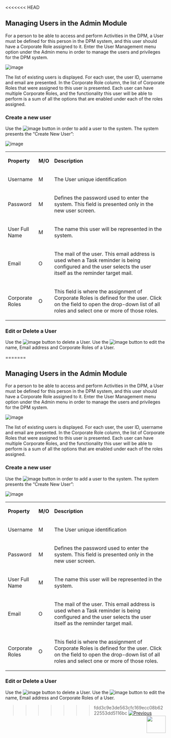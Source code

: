 <<<<<<< HEAD
## Managing Users in the Admin Module

For a person to be able to access and perform Activities in the DPM, a User must be defined for this person in the DPM system, and this user should have a Corporate Role assigned to it. 
Enter the User Management menu option under the Admin menu in order to manage the users and privileges for the DPM system. 

 ![image](images/Figure_28_User_management.png)

The list of existing users is displayed. For each user, the user ID, username and email are presented. In the Corporate Role column, the list of Corporate Roles that were assigned to this user is presented. Each user can have multiple Corporate Roles, and the functionality this user will be able to perform is a sum of all the options that are enabled under each of the roles assigned.

### Create a new user

Use the  ![image](images/Figure_28_a_new_user_icon.png) button in order to add a user to the system. The system presents the “Create New User”:

 ![image](images/Figure_29_New_User_screen.png)

<table>
<tbody>
<tr>
<td width="85">
<p><strong>Property</strong></p>
</td>
<td width="30">
<p><strong>M/O</strong></p>
</td>
<td width="785">
<p><strong>Description</strong></p>
</td>
</tr>
<tr>
<td width="85">
<p>Username</p>
</td>
<td width="30">
<p>M</p>
</td>
<td width="785">
<p>The User unique identification</p>
</td>
</tr>
<tr>
<td width="85">
<p>Password</p>
</td>
<td width="30">
<p>M</p>
</td>
<td width="785">
<p>Defines the password used to enter the system. This field is presented only in the new user screen.</p>
</td>
</tr>
<tr>
<td width="85">
<p>User Full Name</p>
</td>
<td width="30">
<p>M</p>
</td>
<td width="785">
<p>The name this user will be represented in the system.</p>
</td>
</tr>
<tr>
<td width="85">
<p>Email</p>
</td>
<td width="30">
<p>O</p>
</td>
<td width="785">
<p>The mail of the user. This email address is used when a Task reminder is being configured and the user selects the user itself as the reminder target mail.&nbsp;</p>
</td>
</tr>
<tr>
<td width="85">
<p>Corporate Roles</p>
</td>
<td width="30">
<p>O</p>
</td>
<td width="785">
<p>This field is where the assignment of Corporate Roles is defined for the user. Click on the field to open the drop-down list of all roles and select one or more of those roles.</p>
</td>
</tr>
</tbody>
</table>

### Edit or Delete a User

Use the  ![image](images/Figure_29_a_delete_icon.png) button to delete a User. 
Use the  ![image](images/Figure_29_b_edit_icon.png) button to edit the name, Email address and Corporate Roles of a User.  

=======
## Managing Users in the Admin Module

For a person to be able to access and perform Activities in the DPM, a User must be defined for this person in the DPM system, and this user should have a Corporate Role assigned to it. 
Enter the User Management menu option under the Admin menu in order to manage the users and privileges for the DPM system. 

 ![image](images/Figure_28_User_management.png)

The list of existing users is displayed. For each user, the user ID, username and email are presented. In the Corporate Role column, the list of Corporate Roles that were assigned to this user is presented. Each user can have multiple Corporate Roles, and the functionality this user will be able to perform is a sum of all the options that are enabled under each of the roles assigned.

### Create a new user

Use the  ![image](images/Figure_28_a_new_user_icon.png) button in order to add a user to the system. The system presents the “Create New User”:

 ![image](images/Figure_29_New_User_screen.png)

<table>
<tbody>
<tr>
<td width="85">
<p><strong>Property</strong></p>
</td>
<td width="30">
<p><strong>M/O</strong></p>
</td>
<td width="785">
<p><strong>Description</strong></p>
</td>
</tr>
<tr>
<td width="85">
<p>Username</p>
</td>
<td width="30">
<p>M</p>
</td>
<td width="785">
<p>The User unique identification</p>
</td>
</tr>
<tr>
<td width="85">
<p>Password</p>
</td>
<td width="30">
<p>M</p>
</td>
<td width="785">
<p>Defines the password used to enter the system. This field is presented only in the new user screen.</p>
</td>
</tr>
<tr>
<td width="85">
<p>User Full Name</p>
</td>
<td width="30">
<p>M</p>
</td>
<td width="785">
<p>The name this user will be represented in the system.</p>
</td>
</tr>
<tr>
<td width="85">
<p>Email</p>
</td>
<td width="30">
<p>O</p>
</td>
<td width="785">
<p>The mail of the user. This email address is used when a Task reminder is being configured and the user selects the user itself as the reminder target mail.&nbsp;</p>
</td>
</tr>
<tr>
<td width="85">
<p>Corporate Roles</p>
</td>
<td width="30">
<p>O</p>
</td>
<td width="785">
<p>This field is where the assignment of Corporate Roles is defined for the user. Click on the field to open the drop-down list of all roles and select one or more of those roles.</p>
</td>
</tr>
</tbody>
</table>

### Edit or Delete a User

Use the  ![image](images/Figure_29_a_delete_icon.png) button to delete a User. 
Use the  ![image](images/Figure_29_b_edit_icon.png) button to edit the name, Email address and Corporate Roles of a User.  

>>>>>>> fdd3c9e3de563cfc169ecc08b6222553dd5116bc
[![Previous](/articles/images/Previous.png)](/articles/100_DPM_User_Guide/02_Admin_Module/12_Corporate_Roles.md)[<img align="right" width="60" height="54" src="/articles/images/Next.png">](/articles/100_DPM_User_Guide/02_Admin_Module/14_DPM_Main_Menu.md)